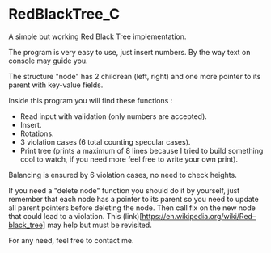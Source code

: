 # RedBlackTree_C
A simple but working Red Black Tree implementation.

The program is very easy to use, just insert numbers. By the way text on console may guide you.

The structure "node" has 2 childrean (left, right) and one more pointer to its parent with key-value fields.

Inside this program you will find these functions :

- Read input with validation (only numbers are accepted).
- Insert.
- Rotations.
- 3 violation cases (6 total counting specular cases).
- Print tree (prints a maximum of 8 lines because I tried to build something cool to watch, if you need more feel free to write your own print).

Balancing is ensured by 6 violation cases, no need to check heights.

If you need a "delete node" function you should do it by yourself, just remember that each node has a pointer 
to its parent so you need to update all parent pointers before deleting the node. Then call fix on the new node
that could lead to a violation. This (link)[https://en.wikipedia.org/wiki/Red–black_tree] may help but must be revisited.

For any need, feel free to contact me.
